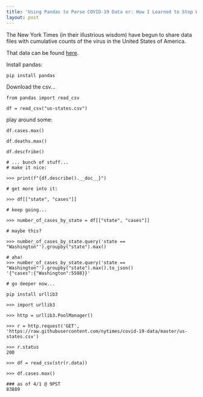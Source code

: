 ```yaml
---
title: 'Using Pandas to Parse COVID-19 Data or: How I Learned to Stop Worrying and Love the Virus'
layout: post
---
```


The New York Times (in their illustrious wisdom) have begun to share data files with cumulative counts of the virus in the United States of America. 

That data can be found [here](https://github.com/nytimes/covid-19-data).

Install pandas:

`pip install pandas`

Download the csv...

```
from pandas import read_csv

df = read_csv("us-states.csv")

```

play around some:

```
df.cases.max()

df.deaths.max()

df.descfribe()

# ... bunch of stuff...
# make it nice:

>>> print(f"{df.describe().__doc__}")

# get more into it:

>>> df[["state", "cases"]]

# keep going...

>>> number_of_cases_by_state = df[["state", "cases"]]

# maybe this?

>>> number_of_cases_by_state.query('state == "Washington"').groupby("state").max()

# aha!
>>> number_of_cases_by_state.query('state == "Washington"').groupby("state").max().to_json()
'{"cases":{"Washington":5588}}'

# go deeper now...

pip install urllib3

>>> import urllib3

>>> http = urllib3.PoolManager()

>>> r = http.request('GET', 'https://raw.githubusercontent.com/nytimes/covid-19-data/master/us-states.csv')

>>> r.status
200

>>> df = read_csv(str(r.data))

>>> df.cases.max()

### as of 4/1 @ 9PST
83889
```


